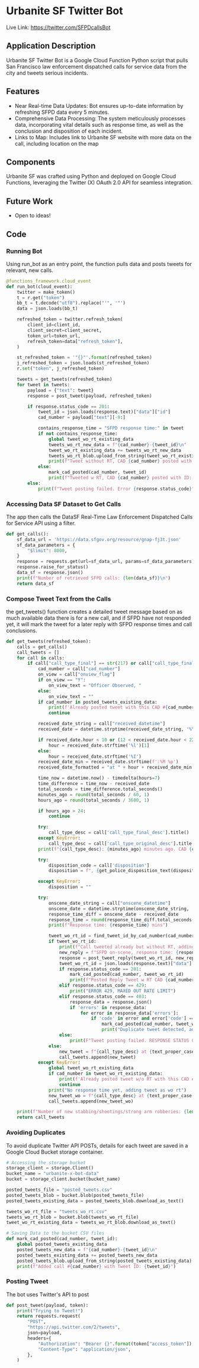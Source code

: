 # Urbanite SF Twitter Bot

Live Link: https://twitter.com/SFPDcallsBot

## Application Description

Urbanite SF Twitter Bot is a Google Cloud Function Python script that pulls San Francisco law enforcement dispatched calls for service data from the city and tweets serious incidents. 

## Features

- Near Real-time Data Updates: Bot ensures up-to-date information by refreshing SFPD data every 5 minutes.
- Comprehensive Data Processing: The system meticulously processes data, incorporating vital details such as response time, as well as the conclusion and disposition of each incident.
- Links to Map: Includes link to Urbanite SF website with more data on the call, including location on the map

## Components

Urbanite SF was crafted using Python and deployed on Google Cloud Functions, leveraging the Twitter (X) OAuth 2.0 API for seamless integration.

## Future Work

- Open to ideas!

## Code

### Running Bot

Using run_bot as an entry point, the function pulls data and posts tweets for relevant, new calls. 

```python
@functions_framework.cloud_event
def run_bot(cloud_event):
    twitter = make_token()
    t = r.get("token")
    bb_t = t.decode("utf8").replace("'", '"')
    data = json.loads(bb_t)

    refreshed_token = twitter.refresh_token(
        client_id=client_id,
        client_secret=client_secret,
        token_url=token_url,
        refresh_token=data["refresh_token"],
    )

    st_refreshed_token = '"{}"'.format(refreshed_token)
    j_refreshed_token = json.loads(st_refreshed_token)
    r.set("token", j_refreshed_token)

    tweets = get_tweets(refreshed_token)
    for tweet in tweets:
        payload = {"text": tweet}
        response = post_tweet(payload, refreshed_token)

        if response.status_code == 201:
            tweet_id = json.loads(response.text)["data"]["id"]
            cad_number = payload["text"][-9:]

            contains_response_time = "SFPD response time:" in tweet
            if not contains_response_time:
                global tweet_wo_rt_existing_data
                tweets_wo_rt_new_data = f"{cad_number}-{tweet_id}\n"
                tweet_wo_rt_existing_data += tweets_wo_rt_new_data
                tweets_wo_rt_blob.upload_from_string(tweet_wo_rt_existing_data)
                print(f"Tweet without RT, CAD {cad_number} posted with ID: {tweet_id}")
            else:
                mark_cad_posted(cad_number, tweet_id)
                print(f"Tweeted w RT, CAD {cad_number} posted with ID: {tweet_id}")
        else:
            print(f"Tweet posting failed. Error {response.status_code}")
```

### Accessing Data SF Dataset to Get Calls

The app then calls the DataSF Real-Time Law Enforcement Dispatched Calls for Service API using a filter.

```python
def get_calls():
    sf_data_url = 'https://data.sfgov.org/resource/gnap-fj3t.json'
    sf_data_parameters = {
        "$limit": 8000,
    }
    response = requests.get(url=sf_data_url, params=sf_data_parameters)
    response.raise_for_status()
    data_sf = response.json()
    print(f"Number of retrieved SFPD calls: {len(data_sf)}\n")
    return data_sf
```

### Compose Tweet Text from the Calls

the get_tweets() function creates a detailed tweet message based on as much available data there is for a new call, and if SFPD have not responded yet, it will mark the tweet for a later reply with SFPD response times and call conclusions. 

```python
def get_tweets(refreshed_token):
    calls = get_calls()
    call_tweets = []
    for call in calls:
        if call["call_type_final"] == str(217) or call["call_type_final"] == str(219) or call["call_type_final"] == str(212):  # 459 freq for testing, 217 = shooting
            cad_number = call["cad_number"]
            on_view = call["onview_flag"]
            if on_view == "Y":
                on_view_text = "Officer Observed, "
            else:
                on_view_text = ""
            if cad_number in posted_tweets_existing_data:
                print(f'Already posted tweet with this CAD #{cad_number}')
                continue

            received_date_string = call["received_datetime"]
            received_date = datetime.strptime(received_date_string, '%Y-%m-%dT%H:%M:%S.%f')

            if received_date.hour < 10 or (12 < received_date.hour < 22):
                hour = received_date.strftime('%l')[1]
            else:
                hour = received_date.strftime('%I')
            received_date_min = received_date.strftime(f':%M %p')
            received_date_formatted = "at " + hour + received_date_min

            time_now = datetime.now() - timedelta(hours=7)
            time_difference = time_now - received_date
            total_seconds = time_difference.total_seconds()
            minutes_ago = round(total_seconds / 60, 1)
            hours_ago = round(total_seconds / 3600, 1)

            if hours_ago > 24:
                continue

            try:
                call_type_desc = call['call_type_final_desc'].title()
            except KeyError:
                call_type_desc = call['call_type_original_desc'].title()  # correct
            print(f"{call_type_desc}: {minutes_ago} minutes ago. CAD {cad_number}")

            try:
                disposition_code = call['disposition']
                disposition = f", {get_police_disposition_text(disposition_code)}"

            except KeyError:
                disposition = ""

            try:
                onscene_date_string = call["onscene_datetime"]
                onscene_date = datetime.strptime(onscene_date_string, '%Y-%m-%dT%H:%M:%S.%f')
                response_time_diff = onscene_date - received_date
                response_time = round(response_time_diff.total_seconds() / 60)
                print(f"Response time: {response_time} mins")

                tweet_wo_rt_id = find_tweet_id_by_cad_number(cad_number)
                if tweet_wo_rt_id:
                    print(f"Call tweeted already but without RT, adding RT in reply...{tweet_wo_rt_id}")
                    new_reply = f"SFPD on-scene, response time: {response_time}m{disposition}"
                    response = post_tweet_reply(tweet_wo_rt_id, new_reply, refreshed_token)
                    tweet_wo_rt_id = json.loads(response.text)["data"]["id"]
                    if response.status_code == 201:
                        mark_cad_posted(cad_number, tweet_wo_rt_id)
                        print(f"Posted Reply Tweet w RT CAD {cad_number} posted with ID: {tweet_wo_rt_id}")
                    elif response.status_code == 429:
                        print("ERROR 429, MAXED OUT RATE LIMIT")
                    elif response.status_code == 403:
                        response_data = response.json()
                        if 'errors' in response_data:
                            for error in response_data['errors']:
                                if 'code' in error and error['code'] == 187:
                                    mark_cad_posted(cad_number, tweet_wo_rt_id)
                                    print("Duplicate tweet detected, added to Posted Tweets. Error:", error['message'])
                    else:
                        print(F"Tweet posting failed. RESPONSE STATUS CODE {response.status_code}")
                else:
                    new_tweet = f"{call_type_desc} at {text_proper_case(call['intersection_name'])} in {call['analysis_neighborhood']} {received_date_formatted}, Priority {call['priority_final']}, {on_view_text}SFPD response time: {response_time}m{disposition} urbanitesf.netlify.app/?cad_number={call['cad_number'] }"
                    call_tweets.append(new_tweet)
            except KeyError:
                global tweet_wo_rt_existing_data
                if cad_number in tweet_wo_rt_existing_data:
                    print(f'Already posted tweet w/o RT with this CAD #{cad_number}')
                    continue
                print("No response time yet, adding tweet as wo rt")
                new_tweet_wo = f"{call_type_desc} at {text_proper_case(call['intersection_name'])} in {call['analysis_neighborhood']} {received_date_formatted}, Priority {call['priority_final']}, {on_view_text}SFPD currently responding... urbanitesf.netlify.app/?cad_number={call['cad_number'] }"
                call_tweets.append(new_tweet_wo)

    print(f"Number of new stabbing/shootings/strong arm robberies: {len(call_tweets)}\n")
    return call_tweets
```

### Avoiding Duplicates

To avoid duplicate Twitter API POSTs, details for each tweet are saved in a Google Cloud Bucket storage container. 

```python
# Accessing the storage bucket
storage_client = storage.Client()
bucket_name = "urbanite-x-bot-data"
bucket = storage_client.bucket(bucket_name)

posted_tweets_file = "posted_tweets.csv"
posted_tweets_blob = bucket.blob(posted_tweets_file)
posted_tweets_existing_data = posted_tweets_blob.download_as_text()

tweets_wo_rt_file = "tweets_wo_rt.csv"
tweets_wo_rt_blob = bucket.blob(tweets_wo_rt_file)
tweet_wo_rt_existing_data = tweets_wo_rt_blob.download_as_text()

# Saving Data to the bucket CSV files
def mark_cad_posted(cad_number, tweet_id):
    global posted_tweets_existing_data
    posted_tweets_new_data = f"{cad_number}-{tweet_id}\n"
    posted_tweets_existing_data += posted_tweets_new_data
    posted_tweets_blob.upload_from_string(posted_tweets_existing_data)
    print(f"Added call #{cad_number} with Tweet ID: {tweet_id}")
```

### Posting Tweet

The bot uses Twitter's API to post

```python
def post_tweet(payload, token):
    print("Trying to Tweet!")
    return requests.request(
        "POST",
        "https://api.twitter.com/2/tweets",
        json=payload,
        headers={
            "Authorization": "Bearer {}".format(token["access_token"]),
            "Content-Type": "application/json",
        },
    )
```

